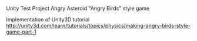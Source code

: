 Unity Test Project Angry Asteroid "Angry Birds" style game

Implementation of Unity3D tutorial
http://unity3d.com/learn/tutorials/topics/physics/making-angry-birds-style-game-part-1
